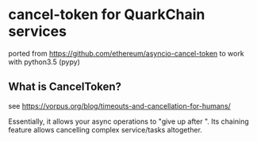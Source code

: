 # cancel-token for QuarkChain services
ported from https://github.com/ethereum/asyncio-cancel-token to work with python3.5 (pypy)

## What is CancelToken?
see https://vorpus.org/blog/timeouts-and-cancellation-for-humans/

Essentially, it allows your async operations to "give up after <some arbitrary condition becomes true>". Its chaining feature allows cancelling complex service/tasks altogether.
